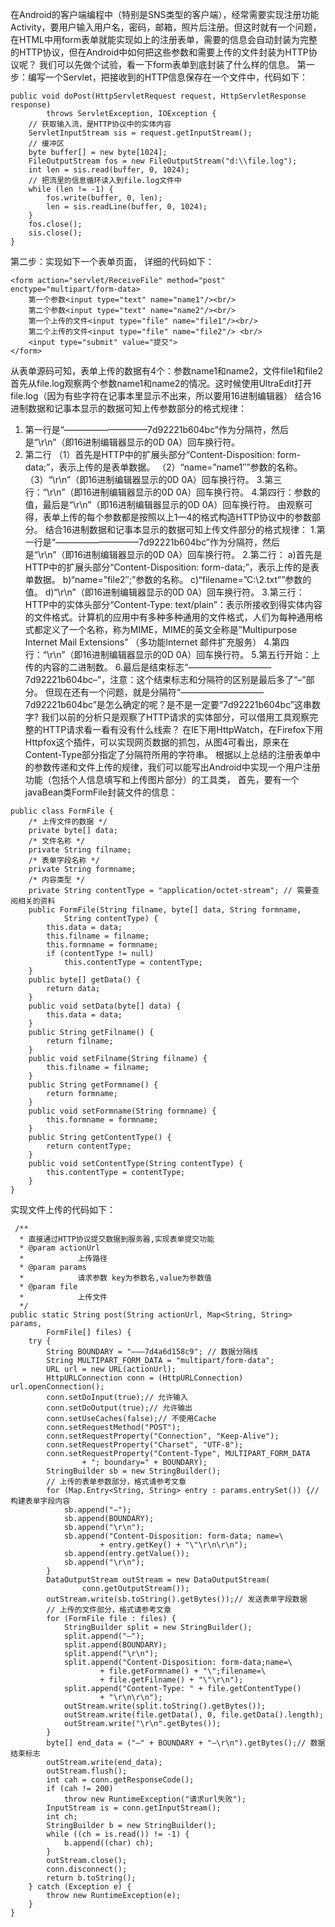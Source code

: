 在Android的客户端编程中（特别是SNS类型的客户端），经常需要实现注册功能Activity，要用户输入用户名，密码，邮箱，照片后注册。但这时就有一个问题，在HTML中用form表单就能实现如上的注册表单，需要的信息会自动封装为完整的HTTP协议，但在Android中如何把这些参数和需要上传的文件封装为HTTP协议呢？
我们可以先做个试验，看一下form表单到底封装了什么样的信息。
第一步：编写一个Servlet，把接收到的HTTP信息保存在一个文件中，代码如下：
```  
public void doPost(HttpServletRequest request, HttpServletResponse response)
		throws ServletException, IOException {
	// 获取输入流，是HTTP协议中的实体内容
	ServletInputStream sis = request.getInputStream();
	// 缓冲区
	byte buffer[] = new byte[1024];
	FileOutputStream fos = new FileOutputStream("d:\\file.log");
	int len = sis.read(buffer, 0, 1024);
	// 把流里的信息循环读入到file.log文件中
	while (len != -1) {
		fos.write(buffer, 0, len);
		len = sis.readLine(buffer, 0, 1024);
	}
	fos.close();
	sis.close();
}
```
第二步：实现如下一个表单页面， 详细的代码如下：
```  
<form action="servlet/ReceiveFile" method="post" enctype="multipart/form-data> 
	第一个参数<input type="text" name="name1"/><br/>
	第二个参数<input type="text" name="name2"/><br/>
	第一个上传的文件<input type="file" name="file1"/><br/>
	第二个上传的文件<input type="file" name="file2"/> <br/>
	<input type="submit" value="提交">
</form>
```
从表单源码可知，表单上传的数据有4个：参数name1和name2，文件file1和file2
首先从file.log观察两个参数name1和name2的情况。这时候使用UltraEdit打开file.log（因为有些字符在记事本里显示不出来，所以要用16进制编辑器）
结合16进制数据和记事本显示的数据可知上传参数部分的格式规律：
1. 第一行是“—————————–7d92221b604bc”作为分隔符，然后是“\r\n”（即16进制编辑器显示的0D 0A）回车换行符。
2. 第二行
（1）首先是HTTP中的扩展头部分“Content-Disposition: form-data;”，表示上传的是表单数据。
（2）“name=”name1″”参数的名称。
（3）“\r\n”（即16进制编辑器显示的0D 0A）回车换行符。
3.第三行：“\r\n”（即16进制编辑器显示的0D 0A）回车换行符。
4.第四行：参数的值，最后是“\r\n”（即16进制编辑器显示的0D 0A）回车换行符。
由观察可得，表单上传的每个参数都是按照以上1—4的格式构造HTTP协议中的参数部分。
结合16进制数据和记事本显示的数据可知上传文件部分的格式规律：
1.第一行是“—————————–7d92221b604bc”作为分隔符，然后是“\r\n”（即16进制编辑器显示的0D 0A）回车换行符。
2.第二行：
a)首先是HTTP中的扩展头部分“Content-Disposition: form-data;”，表示上传的是表单数据。
b)“name=”file2″;”参数的名称。
c)“filename=”C:\2.txt””参数的值。
d)“\r\n”（即16进制编辑器显示的0D 0A）回车换行符。
3.第三行：HTTP中的实体头部分“Content-Type: text/plain”：表示所接收到得实体内容的文件格式。计算机的应用中有多种多种通用的文件格式，人们为每种通用格式都定义了一个名称，称为MIME，MIME的英文全称是”Multipurpose Internet Mail Extensions” （多功能Internet 邮件扩充服务）
4.第四行：“\r\n”（即16进制编辑器显示的0D 0A）回车换行符。
5.第五行开始：上传的内容的二进制数。
6.最后是结束标志“—————————–7d92221b604bc–”，注意：这个结束标志和分隔符的区别是最后多了“–”部分。
但现在还有一个问题，就是分隔符“—————————–7d92221b604bc”是怎么确定的呢？是不是一定要“7d92221b604bc”这串数字?
我们以前的分析只是观察了HTTP请求的实体部分，可以借用工具观察完整的HTTP请求看一看有没有什么线索？
在IE下用HttpWatch，在Firefox下用Httpfox这个插件，可以实现网页数据的抓包，从图4可看出，原来在Content-Type部分指定了分隔符所用的字符串。
根据以上总结的注册表单中的参数传递和文件上传的规律，我们可以能写出Android中实现一个用户注册功能（包括个人信息填写和上传图片部分）的工具类，
首先，要有一个javaBean类FormFile封装文件的信息：
```  
public class FormFile {
	/* 上传文件的数据 */
	private byte[] data;
	/* 文件名称 */
	private String filname;
	/* 表单字段名称 */
	private String formname;
	/* 内容类型 */
	private String contentType = "application/octet-stream"; // 需要查阅相关的资料
	public FormFile(String filname, byte[] data, String formname,
			String contentType) {
		this.data = data;
		this.filname = filname;
		this.formname = formname;
		if (contentType != null)
			this.contentType = contentType;
	}
	public byte[] getData() {
		return data;
	}
	public void setData(byte[] data) {
		this.data = data;
	}
	public String getFilname() {
		return filname;
	}
	public void setFilname(String filname) {
		this.filname = filname;
	}
	public String getFormname() {
		return formname;
	}
	public void setFormname(String formname) {
		this.formname = formname;
	}
	public String getContentType() {
		return contentType;
	}
	public void setContentType(String contentType) {
		this.contentType = contentType;
	}
}
```
实现文件上传的代码如下：
```  
 /**
  * 直接通过HTTP协议提交数据到服务器,实现表单提交功能
  * @param actionUrl
  *            上传路径
  * @param params
  *            请求参数 key为参数名,value为参数值
  * @param file
  *            上传文件
  */
public static String post(String actionUrl, Map<String, String> params,
		FormFile[] files) {
	try {
		String BOUNDARY = "———7d4a6d158c9"; // 数据分隔线
		String MULTIPART_FORM_DATA = "multipart/form-data";
		URL url = new URL(actionUrl);
		HttpURLConnection conn = (HttpURLConnection) url.openConnection();
		conn.setDoInput(true);// 允许输入
		conn.setDoOutput(true);// 允许输出
		conn.setUseCaches(false);// 不使用Cache
		conn.setRequestMethod("POST");
		conn.setRequestProperty("Connection", "Keep-Alive");
		conn.setRequestProperty("Charset", "UTF-8");
		conn.setRequestProperty("Content-Type", MULTIPART_FORM_DATA
				+ "; boundary=" + BOUNDARY);
		StringBuilder sb = new StringBuilder();
		// 上传的表单参数部分，格式请参考文章
		for (Map.Entry<String, String> entry : params.entrySet()) {// 构建表单字段内容
			sb.append("–");
			sb.append(BOUNDARY);
			sb.append("\r\n");
			sb.append("Content-Disposition: form-data; name=\
					+ entry.getKey() + "\"\r\n\r\n");
			sb.append(entry.getValue());
			sb.append("\r\n");
		}
		DataOutputStream outStream = new DataOutputStream(
				conn.getOutputStream());
		outStream.write(sb.toString().getBytes());// 发送表单字段数据
		// 上传的文件部分，格式请参考文章
		for (FormFile file : files) {
			StringBuilder split = new StringBuilder();
			split.append("–");
			split.append(BOUNDARY);
			split.append("\r\n");
			split.append("Content-Disposition: form-data;name=\
					+ file.getFormname() + "\";filename=\
					+ file.getFilname() + "\"\r\n");
			split.append("Content-Type: " + file.getContentType()
					+ "\r\n\r\n");
			outStream.write(split.toString().getBytes());
			outStream.write(file.getData(), 0, file.getData().length);
			outStream.write("\r\n".getBytes());
		}
		byte[] end_data = ("–" + BOUNDARY + "–\r\n").getBytes();// 数据结束标志
		outStream.write(end_data);
		outStream.flush();
		int cah = conn.getResponseCode();
		if (cah != 200)
			throw new RuntimeException("请求url失败");
		InputStream is = conn.getInputStream();
		int ch;
		StringBuilder b = new StringBuilder();
		while ((ch = is.read()) != -1) {
			b.append((char) ch);
		}
		outStream.close();
		conn.disconnect();
		return b.toString();
	} catch (Exception e) {
		throw new RuntimeException(e);
	}
}
```
